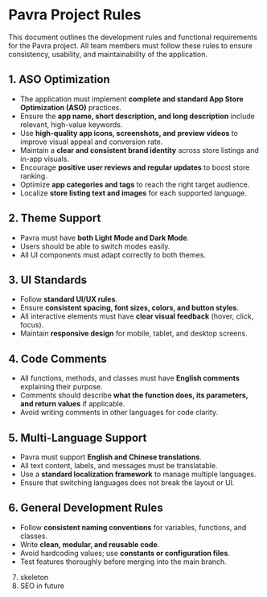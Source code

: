 # Pavra Project Rules

This document outlines the development rules and functional requirements for the Pavra project. All team members must follow these rules to ensure consistency, usability, and maintainability of the application.

## 1. ASO Optimization
- The application must implement **complete and standard App Store Optimization (ASO)** practices.  
- Ensure the **app name, short description, and long description** include relevant, high-value keywords.  
- Use **high-quality app icons, screenshots, and preview videos** to improve visual appeal and conversion rate.  
- Maintain a **clear and consistent brand identity** across store listings and in-app visuals.  
- Encourage **positive user reviews and regular updates** to boost store ranking.  
- Optimize **app categories and tags** to reach the right target audience.  
- Localize **store listing text and images** for each supported language.

## 2. Theme Support
- Pavra must have **both Light Mode and Dark Mode**.
- Users should be able to switch modes easily.
- All UI components must adapt correctly to both themes.

## 3. UI Standards
- Follow **standard UI/UX rules**.
- Ensure **consistent spacing, font sizes, colors, and button styles**.
- All interactive elements must have **clear visual feedback** (hover, click, focus).
- Maintain **responsive design** for mobile, tablet, and desktop screens.

## 4. Code Comments
- All functions, methods, and classes must have **English comments** explaining their purpose.
- Comments should describe **what the function does, its parameters, and return values** if applicable.
- Avoid writing comments in other languages for code clarity.

## 5. Multi-Language Support
- Pavra must support **English and Chinese translations**.
- All text content, labels, and messages must be translatable.
- Use a **standard localization framework** to manage multiple languages.
- Ensure that switching languages does not break the layout or UI.

## 6. General Development Rules
- Follow **consistent naming conventions** for variables, functions, and classes.
- Write **clean, modular, and reusable code**.
- Avoid hardcoding values; use **constants or configuration files**.
- Test features thoroughly before merging into the main branch.

7. skeleton
8. SEO in future